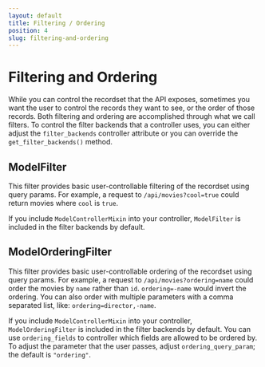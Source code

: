 ```yaml
---
layout: default
title: Filtering / Ordering
position: 4
slug: filtering-and-ordering
---
```

# Filtering and Ordering

While you can control the recordset that the API exposes, sometimes you want the user to control the
records they want to see, or the order of those records. Both filtering and ordering are
accomplished through what we call filters. To control the filter backends that a controller uses,
you can either adjust the `filter_backends` controller attribute or you can override the
`get_filter_backends()` method.

## ModelFilter

This filter provides basic user-controllable filtering of the recordset using query params. For
example, a request to `/api/movies?cool=true` could return movies where `cool` is `true`.

If you include `ModelControllerMixin` into your controller, `ModelFilter` is included in the filter
backends by default.

## ModelOrderingFilter

This filter provides basic user-controllable ordering of the recordset using query params. For
example, a request to `/api/movies?ordering=name` could order the movies by `name` rather than `id`.
`ordering=-name` would invert the ordering. You can also order with multiple parameters with a comma
separated list, like: `ordering=director,-name`.

If you include `ModelControllerMixin` into your controller, `ModelOrderingFilter` is included in the
filter backends by default. You can use `ordering_fields` to controller which fields are allowed to
be ordered by. To adjust the parameter that the user passes, adjust `ordering_query_param`; the
default is `"ordering"`.
